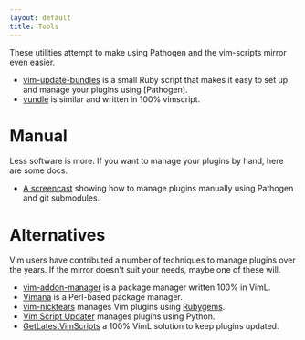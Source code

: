 ```yaml
---
layout: default
title: Tools
---
```


These utilities attempt to make using Pathogen and the vim-scripts mirror
even easier.

 * [vim-update-bundles](http://github.com/bronson/vim-update-bundles)
   is a small Ruby script that makes it easy to set up and manage
   your plugins using [Pathogen].
 * [vundle](http://github.com/gmarik/vundle) is similar and written
   in 100% vimscript.

# Manual

Less software is more.  If you want to manage your plugins
by hand, here are some docs.

 * [A screencast](http://vimcasts.org/episodes/synchronizing-plugins-with-git-submodules-and-pathogen/)
   showing how to manage plugins manually using Pathogen and git submodules.

# Alternatives

Vim users have contributed a number of techniques to manage plugins
over the years.  If the mirror doesn't suit your needs, maybe one of
these will.

 * [vim-addon-manager](http://github.com/MarcWeber/vim-addon-manager)
   is a package manager written 100% in VimL.
 * [Vimana](http://github.com/c9s/Vimana) is a Perl-based package manager.
 * [vim-nicktears](http://github.com/carllerche/vim-nicktears) manages
   Vim plugins using [Rubygems](http://rubygems.org/).
 * [Vim Script Updater](http://www.vim.org/scripts/script.php?script_id=3135)
   manages plugins using Python.
 * [GetLatestVimScripts](http://www.vim.org/scripts/script.php?script_id=642)
   a 100% VimL solution to keep plugins updated.

